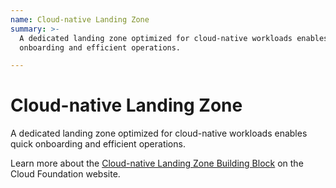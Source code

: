 ```yaml
---
name: Cloud-native Landing Zone
summary: >-
  A dedicated landing zone optimized for cloud-native workloads enables quick
  onboarding and efficient operations.

---
```


# Cloud-native Landing Zone

A dedicated landing zone optimized for cloud-native workloads enables quick onboarding and efficient operations.

Learn more about the [Cloud-native Landing Zone Building Block](https://cloudfoundation.org/maturity-model/tenant-management/cloud-native-landing-zone.html) on the Cloud Foundation website.
